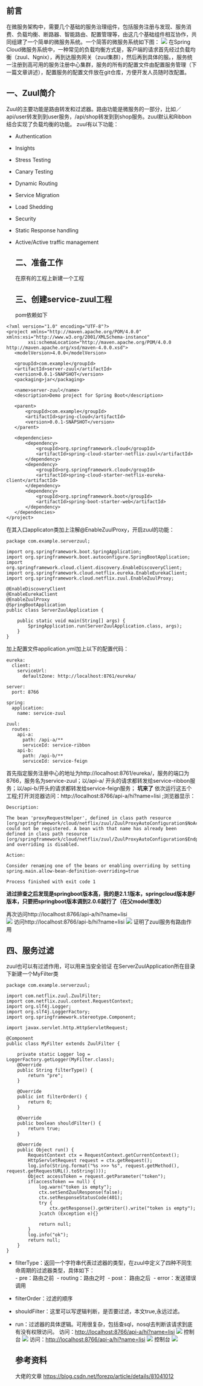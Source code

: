## 前言

在微服务架构中，需要几个基础的服务治理组件，包括服务注册与发现、服务消费、负载均衡、断路器、智能路由、配置管理等，由这几个基础组件相互协作，共同组建了一个简单的微服务系统。一个简答的微服务系统如下图：
![](https://upload-images.jianshu.io/upload_images/13532499-7bb1fcab03da37a8.png?imageMogr2/auto-orient/strip%7CimageView2/2/w/1240)
在Spring Cloud微服务系统中，一种常见的负载均衡方式是，客户端的请求首先经过负载均衡（zuul、Ngnix），再到达服务网关（zuul集群），然后再到具体的服。，服务统一注册到高可用的服务注册中心集群，服务的所有的配置文件由配置服务管理（下一篇文章讲述），配置服务的配置文件放在git仓库，方便开发人员随时改配置。

## 一、Zuul简介

Zuul的主要功能是路由转发和过滤器。路由功能是微服务的一部分，比如／api/user转发到到user服务，/api/shop转发到到shop服务。zuul默认和Ribbon结合实现了负载均衡的功能。
zuul有以下功能：

- Authentication
- Insights
- Stress Testing
- Canary Testing
- Dynamic Routing
- Service Migration
- Load Shedding
- Security
- Static Response handling
- Active/Active traffic management

  ## 二、准备工作

  在原有的工程上新建一个工程

  ## 三、创建service-zuul工程

  pom依赖如下
 ```
<?xml version="1.0" encoding="UTF-8"?>
<project xmlns="http://maven.apache.org/POM/4.0.0" xmlns:xsi="http://www.w3.org/2001/XMLSchema-instance"
         xsi:schemaLocation="http://maven.apache.org/POM/4.0.0 http://maven.apache.org/xsd/maven-4.0.0.xsd">
    <modelVersion>4.0.0</modelVersion>

    <groupId>com.example</groupId>
    <artifactId>server-zuul</artifactId>
    <version>0.0.1-SNAPSHOT</version>
    <packaging>jar</packaging>

    <name>server-zuul</name>
    <description>Demo project for Spring Boot</description>

    <parent>
        <groupId>com.example</groupId>
        <artifactId>spring-cloud</artifactId>
        <version>0.0.1-SNAPSHOT</version>
    </parent>

    <dependencies>
        <dependency>
            <groupId>org.springframework.cloud</groupId>
            <artifactId>spring-cloud-starter-netflix-zuul</artifactId>
        </dependency>
        <dependency>
            <groupId>org.springframework.cloud</groupId>
            <artifactId>spring-cloud-starter-netflix-eureka-client</artifactId>
        </dependency>
        <dependency>
            <groupId>org.springframework.boot</groupId>
            <artifactId>spring-boot-starter-web</artifactId>
        </dependency>
    </dependencies>
</project>
 ```
在其入口applicaton类加上注解@EnableZuulProxy，开启zuul的功能：
```
package com.example.serverzuul;

import org.springframework.boot.SpringApplication;
import org.springframework.boot.autoconfigure.SpringBootApplication;
import org.springframework.cloud.client.discovery.EnableDiscoveryClient;
import org.springframework.cloud.netflix.eureka.EnableEurekaClient;
import org.springframework.cloud.netflix.zuul.EnableZuulProxy;

@EnableDiscoveryClient
@EnableEurekaClient
@EnableZuulProxy
@SpringBootApplication
public class ServerZuulApplication {

    public static void main(String[] args) {
        SpringApplication.run(ServerZuulApplication.class, args);
    }
}
```
加上配置文件application.yml加上以下的配置代码：
```
eureka:
  client:
    serviceUrl:
      defaultZone: http://localhost:8761/eureka/

server:
  port: 8766

spring:
  application:
    name: service-zuul

zuul:
  routes:
    api-a:
      path: /api-a/**
      serviceId: service-ribbon
    api-b:
      path: /api-b/**
      serviceId: service-feign
```
首先指定服务注册中心的地址为http://localhost:8761/eureka/，服务的端口为8766，服务名为service-zuul；以/api-a/ 开头的请求都转发给service-ribbon服务；以/api-b/开头的请求都转发给service-feign服务；
**坑来了**
依次运行这五个工程;打开浏览器访问：http://localhost:8766/api-a/hi?name=lisi ;浏览器显示：
```
Description:

The bean 'proxyRequestHelper', defined in class path resource [org/springframework/cloud/netflix/zuul/ZuulProxyAutoConfiguration$NoActuatorConfiguration.class], could not be registered. A bean with that name has already been defined in class path resource [org/springframework/cloud/netflix/zuul/ZuulProxyAutoConfiguration$EndpointConfiguration.class] and overriding is disabled.

Action:

Consider renaming one of the beans or enabling overriding by setting spring.main.allow-bean-definition-overriding=true

Process finished with exit code 1
```
**进过排查之后发现是springboot版本高，我的是2.1.1版本，springcloud版本是F版本，只要把springboot版本调到2.0.6就行了（在父model里改）**

再次访问http://localhost:8766/api-a/hi?name=lisi  
![](https://upload-images.jianshu.io/upload_images/13532499-06f08e0f1effd8f5.png?imageMogr2/auto-orient/strip%7CimageView2/2/w/1240)
访问http://localhost:8766/api-b/hi?name=lisi
![](https://upload-images.jianshu.io/upload_images/13532499-b05721abd746bebf.png?imageMogr2/auto-orient/strip%7CimageView2/2/w/1240)
证明了zuul服务有路由作用

## 四、服务过滤

zuul也可以有过滤作用，可以用来当安全验证
在ServerZuulApplication所在目录下新建一个MyFilter类

```
package com.example.serverzuul;

import com.netflix.zuul.ZuulFilter;
import com.netflix.zuul.context.RequestContext;
import org.slf4j.Logger;
import org.slf4j.LoggerFactory;
import org.springframework.stereotype.Component;

import javax.servlet.http.HttpServletRequest;

@Component
public class MyFilter extends ZuulFilter {

    private static Logger log = LoggerFactory.getLogger(MyFilter.class);
    @Override
    public String filterType() {
        return "pre";
    }

    @Override
    public int filterOrder() {
        return 0;
    }

    @Override
    public boolean shouldFilter() {
        return true;
    }

    @Override
    public Object run() {
        RequestContext ctx = RequestContext.getCurrentContext();
        HttpServletRequest request = ctx.getRequest();
        log.info(String.format("%s >>> %s", request.getMethod(), request.getRequestURL().toString()));
        Object accessToken = request.getParameter("token");
        if(accessToken == null) {
            log.warn("token is empty");
            ctx.setSendZuulResponse(false);
            ctx.setResponseStatusCode(401);
            try {
                ctx.getResponse().getWriter().write("token is empty");
            }catch (Exception e){}

            return null;
        }
        log.info("ok");
        return null;
    }
}
```
- filterType：返回一个字符串代表过滤器的类型，在zuul中定义了四种不同生命周期的过滤器类型，具体如下：                                
     ​    - pre：路由之前
     ​    - routing：路由之时
     ​    - post： 路由之后
     ​    - error：发送错误调用
- filterOrder：过滤的顺序
- shouldFilter：这里可以写逻辑判断，是否要过滤，本文true,永远过滤。
- run：过滤器的具体逻辑。可用很复杂，包括查sql，nosql去判断该请求到底有没有权限访问。
  访问：[http://localhost:8766/api-a/hi?name=lisi](http://localhost:8766/api-a/hi?name=lisi) 
  ![](https://upload-images.jianshu.io/upload_images/13532499-421964dba6230174.png?imageMogr2/auto-orient/strip%7CimageView2/2/w/1240)
  控制台
  ![](https://upload-images.jianshu.io/upload_images/13532499-c53dc465045781b7.png?imageMogr2/auto-orient/strip%7CimageView2/2/w/1240)
  访问：[http://localhost:8766/api-a/hi?name=lisi](http://localhost:8766/api-a/hi?name=lisi)
  ![](https://upload-images.jianshu.io/upload_images/13532499-1f0ee01defe5fef3.png?imageMogr2/auto-orient/strip%7CimageView2/2/w/1240)
  控制台
  ![](https://upload-images.jianshu.io/upload_images/13532499-a76ee0f7de263e59.png?imageMogr2/auto-orient/strip%7CimageView2/2/w/1240)

  ## 参考资料

  大佬的文章 https://blog.csdn.net/forezp/article/details/81041012